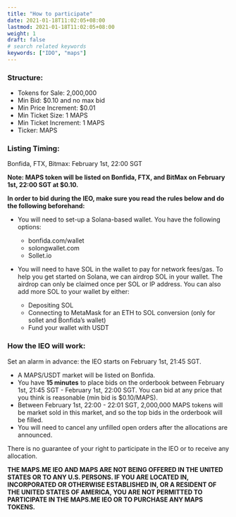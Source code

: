 ```yaml
---
title: "How to participate"
date: 2021-01-18T11:02:05+08:00
lastmod: 2021-01-18T11:02:05+08:00
weight: 1
draft: false
# search related keywords
keywords: ["IDO", "maps"]
---
```


### Structure:

- Tokens for Sale: 2,000,000
- Min Bid: $0.10 and no max bid
- Min Price Increment: $0.01
- Min Ticket Size: 1 MAPS
- Min Ticket Increment: 1 MAPS
- Ticker: MAPS

### Listing Timing:

Bonfida, FTX, Bitmax: February 1st, 22:00 SGT

**Note: MAPS token will be listed on Bonfida, FTX, and BitMax on February 1st, 22:00 SGT at $0.10.**

**In order to bid during the IEO, make sure you read the rules below and do the following beforehand:**

- You will need to set-up a Solana-based wallet. You have the following options:

  - bonfida.com/wallet
  - solongwallet.com
  - Sollet.io

- You will need to have SOL in the wallet to pay for network fees/gas. To help you get started on Solana, we can airdrop SOL in your wallet. The airdrop can only be claimed once per SOL or IP address. You can also add more SOL to your wallet by either:
  - Depositing SOL
  - Connecting to MetaMask for an ETH to SOL conversion (only for sollet and Bonfida’s wallet)
  - Fund your wallet with USDT

### How the IEO will work:

Set an alarm in advance: the IEO starts on February 1st, 21:45 SGT.

- A MAPS/USDT market will be listed on Bonfida.
- You have **15 minutes** to place bids on the orderbook between February 1st, 21:45 SGT - February 1st, 22:00 SGT. You can bid at any price that you think is reasonable (min bid is $0.10/MAPS).
- Between February 1st, 22:00 - 22:01 SGT, 2,000,000 MAPS tokens will be market sold in this market, and so the top bids in the orderbook will be filled.
- You will need to cancel any unfilled open orders after the allocations are announced.

There is no guarantee of your right to participate in the IEO or to receive any allocation.

**THE MAPS.ME IEO AND MAPS ARE NOT BEING OFFERED IN THE UNITED STATES OR TO ANY U.S. PERSONS. IF YOU ARE LOCATED IN, INCORPORATED OR OTHERWISE ESTABLISHED IN, OR A RESIDENT OF THE UNITED STATES OF AMERICA, YOU ARE NOT PERMITTED TO PARTICIPATE IN THE MAPS.ME IEO OR TO PURCHASE ANY MAPS TOKENS.**
